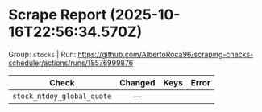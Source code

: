 # Scrape Report (2025-10-16T22:56:34.570Z)

Group: `stocks`  |  Run: https://github.com/AlbertoRoca96/scraping-checks-scheduler/actions/runs/18576999876

| Check | Changed | Keys | Error |
|---|:---:|:--|:--|
| `stock_ntdoy_global_quote` | — |  |  |
